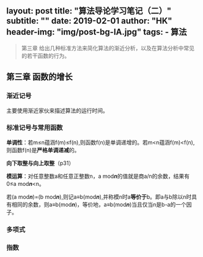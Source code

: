 layout:     post
title:      "算法导论学习笔记（二）"
subtitle:   ""
date:       2019-02-01
author:     "HK"
header-img: "img/post-bg-IA.jpg"
tags:
    - 算法
---

> 第三章 给出几种标准方法来简化算法的渐近分析，以及在算法分析中常见的若干函数的行为。

## 第三章 函数的增长

### 渐近记号

主要使用渐近家伙来描述算法的运行时间。

### 标准记号与常用函数

**单调性**：若m≤n蕴涵f(m)≤f(n),则函数f(n)是单调递增的。若m<n蕴涵f(m)<f(n),则函数f(n)是**严格单调递减**的。

**向下取整与向上取整**（p31）

**模运算**：对任意整数a和任意正整数n，a mod***n***的值就是商a/n的余数，结果有0≤a mod***n***<n。

若(a mod***n***)=(b mod***n***),则记a≡b(mod***n***),并称模n时a**等价于**b。即a与b除以n时具有相同的余数，则a≡b(mod***n***)，等价地，a≡b(mod***n***)当且仅当n是b-a的一个因子。

### 多项式

### 指数
